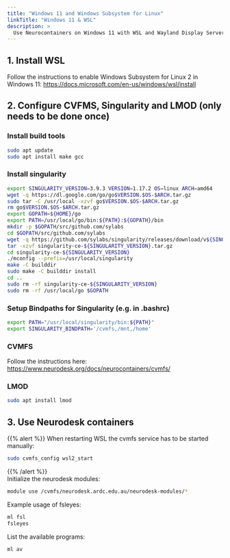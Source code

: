 ```yaml
---
title: "Windows 11 and Windows Subsystem for Linux"
linkTitle: "Windows 11 & WSL"
description: >
  Use Neurocontainers on Windows 11 with WSL and Wayland Display Server
---
```


## 1. Install WSL
Follow the instructions to enable Windows Subsystem for Linux 2 in Windows 11: https://docs.microsoft.com/en-us/windows/wsl/install

## 2. Configure CVFMS, Singularity and LMOD (only needs to be done once)

### Install build tools

```bash
sudo apt update
sudo apt install make gcc
```

### Install singularity

```bash
export SINGULARITY_VERSION=3.9.3 VERSION=1.17.2 OS=linux ARCH=amd64
wget -q https://dl.google.com/go/go$VERSION.$OS-$ARCH.tar.gz 
sudo tar -C /usr/local -xzvf go$VERSION.$OS-$ARCH.tar.gz 
rm go$VERSION.$OS-$ARCH.tar.gz 
export GOPATH=${HOME}/go 
export PATH=/usr/local/go/bin:${PATH}:${GOPATH}/bin 
mkdir -p $GOPATH/src/github.com/sylabs 
cd $GOPATH/src/github.com/sylabs 
wget -q https://github.com/sylabs/singularity/releases/download/v${SINGULARITY_VERSION}/singularity-ce-${SINGULARITY_VERSION}.tar.gz 
tar -xzvf singularity-ce-${SINGULARITY_VERSION}.tar.gz 
cd singularity-ce-${SINGULARITY_VERSION} 
./mconfig --prefix=/usr/local/singularity 
make -C builddir 
sudo make -C builddir install 
cd .. 
sudo rm -rf singularity-ce-${SINGULARITY_VERSION} 
sudo rm -rf /usr/local/go $GOPATH
```

### Setup Bindpaths for Singularity (e.g. in .bashrc)

```bash
export PATH="/usr/local/singularity/bin:${PATH}"
export SINGULARITY_BINDPATH='/cvmfs,/mnt,/home'
```

### CVMFS
Follow the instructions here: https://www.neurodesk.org/docs/neurocontainers/cvmfs/

### LMOD
```bash
sudo apt install lmod
```



## 3. Use Neurodesk containers
{{% alert %}}
When restarting WSL the cvmfs service has to be started manually:
```bash
sudo cvmfs_config wsl2_start
```
{{% /alert %}}  
Initialize the neurodesk modules:
```bash
module use /cvmfs/neurodesk.ardc.edu.au/neurodesk-modules/*
```

Example usage of fsleyes:
```bash
ml fsl
fsleyes
```

List the available programs:
```bash
ml av
```
